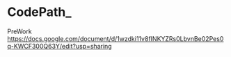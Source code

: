 # CodePath_
PreWork
https://docs.google.com/document/d/1wzdki11v8fINKYZRs0LbvnBe02Pes0q-KWCF300Q63Y/edit?usp=sharing
